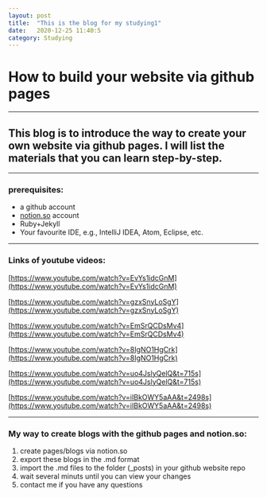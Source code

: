 ```yaml
---
layout: post
title:  "This is the blog for my studying1"
date:   2020-12-25 11:40:5
category: Studying
---
```

# How to build your website via github pages

---

## This blog is to introduce the way to create your own website via github pages. I will list the materials that you can learn step-by-step.

---

### prerequisites:

- a github account
- [notion.so](http://notion.so) account
- Ruby+Jekyll
- Your favourite IDE, e.g., IntelliJ IDEA, Atom, Eclipse, etc.

---

### Links of youtube videos:

[https://www.youtube.com/watch?v=EvYs1idcGnM](https://www.youtube.com/watch?v=EvYs1idcGnM)

[https://www.youtube.com/watch?v=gzxSnyLoSgY](https://www.youtube.com/watch?v=gzxSnyLoSgY)

[https://www.youtube.com/watch?v=EmSrQCDsMv4](https://www.youtube.com/watch?v=EmSrQCDsMv4)

[https://www.youtube.com/watch?v=8IgNO1HgCrk](https://www.youtube.com/watch?v=8IgNO1HgCrk)

[https://www.youtube.com/watch?v=uo4JslyQelQ&t=715s](https://www.youtube.com/watch?v=uo4JslyQelQ&t=715s)

[https://www.youtube.com/watch?v=iIBkOWY5aAA&t=2498s](https://www.youtube.com/watch?v=iIBkOWY5aAA&t=2498s)

---

### My way to create blogs with the github pages and notion.so:

1. create pages/blogs via notion.so
2. export these blogs in the .md format
3. import the .md files to the folder (_posts) in your github website repo
4. wait several minuts until you can view your changes
5. contact me if you have any questions
